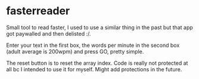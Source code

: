 # fasterreader

Small tool to read faster, I used to use a similar thing in the past but that app got paywalled and then delisted :/.

Enter your text in the first box, the words per minute in the second box (adult average is 200wpm) and press GO, pretty simple.

The reset button is to reset the array index. Code is really not protected at all bc I intended to use it for myself.
Might add protections in the future.
